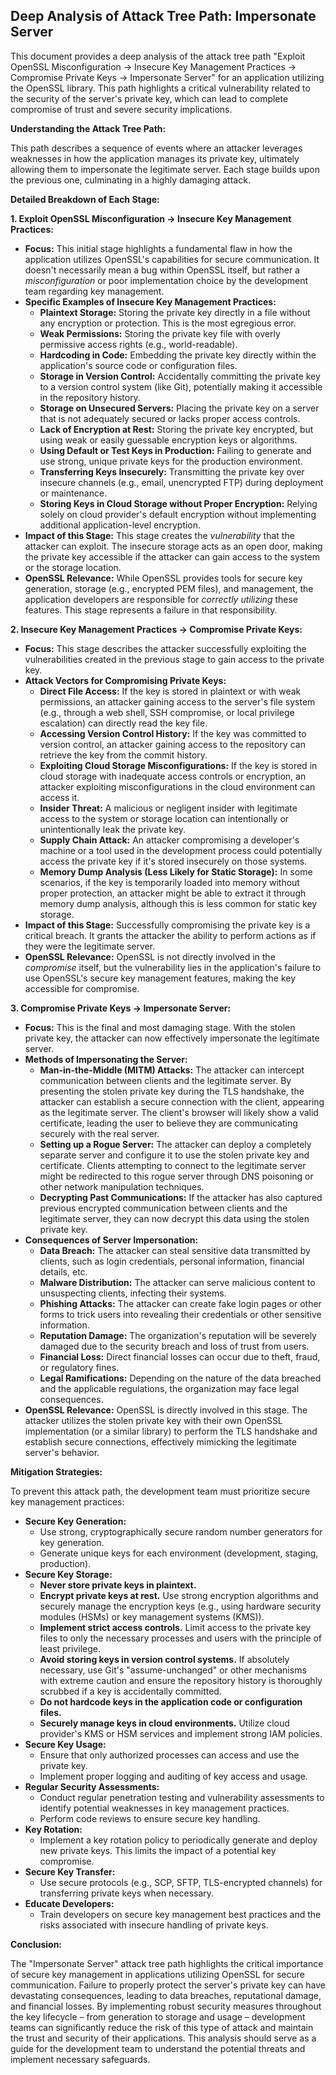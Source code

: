 ## Deep Analysis of Attack Tree Path: Impersonate Server

This document provides a deep analysis of the attack tree path "Exploit OpenSSL Misconfiguration -> Insecure Key Management Practices -> Compromise Private Keys -> Impersonate Server" for an application utilizing the OpenSSL library. This path highlights a critical vulnerability related to the security of the server's private key, which can lead to complete compromise of trust and severe security implications.

**Understanding the Attack Tree Path:**

This path describes a sequence of events where an attacker leverages weaknesses in how the application manages its private key, ultimately allowing them to impersonate the legitimate server. Each stage builds upon the previous one, culminating in a highly damaging attack.

**Detailed Breakdown of Each Stage:**

**1. Exploit OpenSSL Misconfiguration -> Insecure Key Management Practices:**

* **Focus:** This initial stage highlights a fundamental flaw in how the application utilizes OpenSSL's capabilities for secure communication. It doesn't necessarily mean a bug within OpenSSL itself, but rather a *misconfiguration* or poor implementation choice by the development team regarding key management.
* **Specific Examples of Insecure Key Management Practices:**
    * **Plaintext Storage:** Storing the private key directly in a file without any encryption or protection. This is the most egregious error.
    * **Weak Permissions:** Storing the private key file with overly permissive access rights (e.g., world-readable).
    * **Hardcoding in Code:** Embedding the private key directly within the application's source code or configuration files.
    * **Storage in Version Control:** Accidentally committing the private key to a version control system (like Git), potentially making it accessible in the repository history.
    * **Storage on Unsecured Servers:** Placing the private key on a server that is not adequately secured or lacks proper access controls.
    * **Lack of Encryption at Rest:** Storing the private key encrypted, but using weak or easily guessable encryption keys or algorithms.
    * **Using Default or Test Keys in Production:**  Failing to generate and use strong, unique private keys for the production environment.
    * **Transferring Keys Insecurely:**  Transmitting the private key over insecure channels (e.g., email, unencrypted FTP) during deployment or maintenance.
    * **Storing Keys in Cloud Storage without Proper Encryption:** Relying solely on cloud provider's default encryption without implementing additional application-level encryption.
* **Impact of this Stage:** This stage creates the *vulnerability* that the attacker can exploit. The insecure storage acts as an open door, making the private key accessible if the attacker can gain access to the system or the storage location.
* **OpenSSL Relevance:** While OpenSSL provides tools for secure key generation, storage (e.g., encrypted PEM files), and management, the application developers are responsible for *correctly utilizing* these features. This stage represents a failure in that responsibility.

**2. Insecure Key Management Practices -> Compromise Private Keys:**

* **Focus:** This stage describes the attacker successfully exploiting the vulnerabilities created in the previous stage to gain access to the private key.
* **Attack Vectors for Compromising Private Keys:**
    * **Direct File Access:** If the key is stored in plaintext or with weak permissions, an attacker gaining access to the server's file system (e.g., through a web shell, SSH compromise, or local privilege escalation) can directly read the key file.
    * **Accessing Version Control History:** If the key was committed to version control, an attacker gaining access to the repository can retrieve the key from the commit history.
    * **Exploiting Cloud Storage Misconfigurations:** If the key is stored in cloud storage with inadequate access controls or encryption, an attacker exploiting misconfigurations in the cloud environment can access it.
    * **Insider Threat:** A malicious or negligent insider with legitimate access to the system or storage location can intentionally or unintentionally leak the private key.
    * **Supply Chain Attack:** An attacker compromising a developer's machine or a tool used in the development process could potentially access the private key if it's stored insecurely on those systems.
    * **Memory Dump Analysis (Less Likely for Static Storage):** In some scenarios, if the key is temporarily loaded into memory without proper protection, an attacker might be able to extract it through memory dump analysis, although this is less common for static key storage.
* **Impact of this Stage:**  Successfully compromising the private key is a critical breach. It grants the attacker the ability to perform actions as if they were the legitimate server.
* **OpenSSL Relevance:** OpenSSL is not directly involved in the *compromise* itself, but the vulnerability lies in the application's failure to use OpenSSL's secure key management features, making the key accessible for compromise.

**3. Compromise Private Keys -> Impersonate Server:**

* **Focus:** This is the final and most damaging stage. With the stolen private key, the attacker can now effectively impersonate the legitimate server.
* **Methods of Impersonating the Server:**
    * **Man-in-the-Middle (MITM) Attacks:** The attacker can intercept communication between clients and the legitimate server. By presenting the stolen private key during the TLS handshake, the attacker can establish a secure connection with the client, appearing as the legitimate server. The client's browser will likely show a valid certificate, leading the user to believe they are communicating securely with the real server.
    * **Setting up a Rogue Server:** The attacker can deploy a completely separate server and configure it to use the stolen private key and certificate. Clients attempting to connect to the legitimate server might be redirected to this rogue server through DNS poisoning or other network manipulation techniques.
    * **Decrypting Past Communications:** If the attacker has also captured previous encrypted communication between clients and the legitimate server, they can now decrypt this data using the stolen private key.
* **Consequences of Server Impersonation:**
    * **Data Breach:** The attacker can steal sensitive data transmitted by clients, such as login credentials, personal information, financial details, etc.
    * **Malware Distribution:** The attacker can serve malicious content to unsuspecting clients, infecting their systems.
    * **Phishing Attacks:** The attacker can create fake login pages or other forms to trick users into revealing their credentials or other sensitive information.
    * **Reputation Damage:** The organization's reputation will be severely damaged due to the security breach and loss of trust from users.
    * **Financial Loss:**  Direct financial losses can occur due to theft, fraud, or regulatory fines.
    * **Legal Ramifications:**  Depending on the nature of the data breached and the applicable regulations, the organization may face legal consequences.
* **OpenSSL Relevance:** OpenSSL is directly involved in this stage. The attacker utilizes the stolen private key with their own OpenSSL implementation (or a similar library) to perform the TLS handshake and establish secure connections, effectively mimicking the legitimate server's behavior.

**Mitigation Strategies:**

To prevent this attack path, the development team must prioritize secure key management practices:

* **Secure Key Generation:**
    * Use strong, cryptographically secure random number generators for key generation.
    * Generate unique keys for each environment (development, staging, production).
* **Secure Key Storage:**
    * **Never store private keys in plaintext.**
    * **Encrypt private keys at rest.** Use strong encryption algorithms and securely manage the encryption keys (e.g., using hardware security modules (HSMs) or key management systems (KMS)).
    * **Implement strict access controls.** Limit access to the private key files to only the necessary processes and users with the principle of least privilege.
    * **Avoid storing keys in version control systems.** If absolutely necessary, use Git's "assume-unchanged" or other mechanisms with extreme caution and ensure the repository history is thoroughly scrubbed if a key is accidentally committed.
    * **Do not hardcode keys in the application code or configuration files.**
    * **Securely manage keys in cloud environments.** Utilize cloud provider's KMS or HSM services and implement strong IAM policies.
* **Secure Key Usage:**
    * Ensure that only authorized processes can access and use the private key.
    * Implement proper logging and auditing of key access and usage.
* **Regular Security Assessments:**
    * Conduct regular penetration testing and vulnerability assessments to identify potential weaknesses in key management practices.
    * Perform code reviews to ensure secure key handling.
* **Key Rotation:**
    * Implement a key rotation policy to periodically generate and deploy new private keys. This limits the impact of a potential key compromise.
* **Secure Key Transfer:**
    * Use secure protocols (e.g., SCP, SFTP, TLS-encrypted channels) for transferring private keys when necessary.
* **Educate Developers:**
    * Train developers on secure key management best practices and the risks associated with insecure handling of private keys.

**Conclusion:**

The "Impersonate Server" attack tree path highlights the critical importance of secure key management in applications utilizing OpenSSL for secure communication. Failure to properly protect the server's private key can have devastating consequences, leading to data breaches, reputational damage, and financial losses. By implementing robust security measures throughout the key lifecycle – from generation to storage and usage – development teams can significantly reduce the risk of this type of attack and maintain the trust and security of their applications. This analysis should serve as a guide for the development team to understand the potential threats and implement necessary safeguards.
